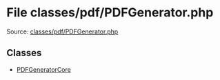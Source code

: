 File classes/pdf/PDFGenerator.php
=========

Source: [classes/pdf/PDFGenerator.php](https://github.com/PrestaShop/PrestaShop/blob/1.6.1.3/classes/pdf/PDFGenerator.php)


Classes
-------

* [PDFGeneratorCore](class.PDFGeneratorCore.md)

